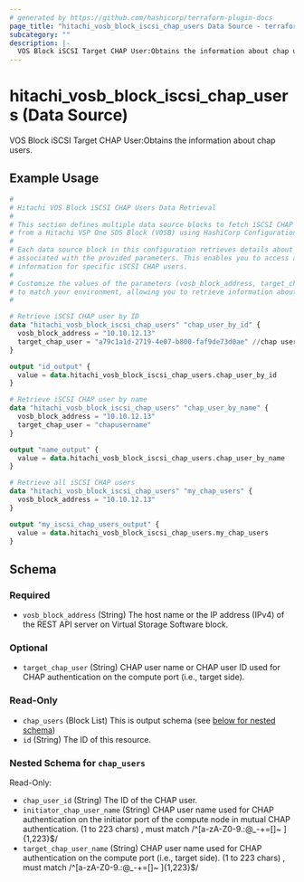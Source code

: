 ```yaml
---
# generated by https://github.com/hashicorp/terraform-plugin-docs
page_title: "hitachi_vosb_block_iscsi_chap_users Data Source - terraform-provider-hitachi"
subcategory: ""
description: |-
  VOS Block iSCSI Target CHAP User:Obtains the information about chap users.
---
```


# hitachi_vosb_block_iscsi_chap_users (Data Source)

VOS Block iSCSI Target CHAP User:Obtains the information about chap users.

## Example Usage

```terraform
#
# Hitachi VOS Block iSCSI CHAP Users Data Retrieval
#
# This section defines multiple data source blocks to fetch iSCSI CHAP user information
# from a Hitachi VSP One SDS Block (VOSB) using HashiCorp Configuration Language (HCL).
#
# Each data source block in this configuration retrieves details about iSCSI CHAP users
# associated with the provided parameters. This enables you to access authentication
# information for specific iSCSI CHAP users.
#
# Customize the values of the parameters (vosb_block_address, target_chap_user) as needed
# to match your environment, allowing you to retrieve information about the desired iSCSI CHAP users.
#

# Retrieve iSCSI CHAP user by ID
data "hitachi_vosb_block_iscsi_chap_users" "chap_user_by_id" {
  vosb_block_address = "10.10.12.13"
  target_chap_user = "a79c1a1d-2719-4e07-b800-faf9de73d0ae" //chap user id
}

output "id_output" {
  value = data.hitachi_vosb_block_iscsi_chap_users.chap_user_by_id
}

# Retrieve iSCSI CHAP user by name
data "hitachi_vosb_block_iscsi_chap_users" "chap_user_by_name" {
  vosb_block_address = "10.10.12.13"
  target_chap_user = "chapusername"
}

output "name_output" {
  value = data.hitachi_vosb_block_iscsi_chap_users.chap_user_by_name
}

# Retrieve all iSCSI CHAP users
data "hitachi_vosb_block_iscsi_chap_users" "my_chap_users" {
  vosb_block_address = "10.10.12.13"
}

output "my_iscsi_chap_users_output" {
  value = data.hitachi_vosb_block_iscsi_chap_users.my_chap_users
}
```

<!-- schema generated by tfplugindocs -->
## Schema

### Required

- `vosb_block_address` (String) The host name or the IP address (IPv4) of the REST API server on Virtual Storage Software block.

### Optional

- `target_chap_user` (String) CHAP user name or CHAP user ID used for CHAP authentication on the compute port (i.e., target side).

### Read-Only

- `chap_users` (Block List) This is output schema (see [below for nested schema](#nestedblock--chap_users))
- `id` (String) The ID of this resource.

<a id="nestedblock--chap_users"></a>
### Nested Schema for `chap_users`

Read-Only:

- `chap_user_id` (String) The ID of the CHAP user.
- `initiator_chap_user_name` (String) CHAP user name used for CHAP authentication on the initiator port of the compute node in mutual CHAP authentication.
		(1 to 223 chars) , must match /^[a-zA-Z0-9\.:@_\-\+=\[\]~ ]{1,223}$/
- `target_chap_user_name` (String) CHAP user name used for CHAP authentication on the compute port (i.e., target side).
		(1 to 223 chars) , must match /^[a-zA-Z0-9\.:@_\-\+=\[\]~ ]{1,223}$/
